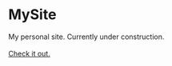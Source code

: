 # MySite
My personal site. Currently under construction.<br><br>
[Check it out.](https://davidevigano166.github.io/MySite/)
